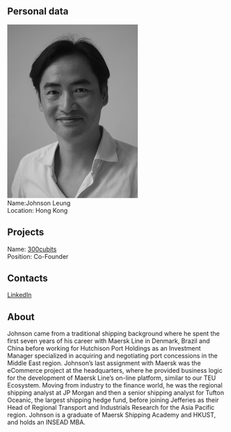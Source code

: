 ## Personal data
![Johnson Leung photo](../people/photo/johnson_leung.jpg)  
Name:Johnson Leung  
Location: Hong Kong  
## Projects  
Name: [300cubits](../projects/300cubits.md)  
Position: Co-Founder 
## Contacts
[LinkedIn](https://www.linkedin.com/in/johnson-leung-277674)  

## About
Johnson came from a traditional shipping background where he spent the first seven years of his career with Maersk Line in Denmark, Brazil and China before working for Hutchison Port Holdings as an Investment Manager specialized in acquiring and negotiating port concessions in the Middle East region. Johnson’s last assignment with Maersk was the eCommerce project at the headquarters, where he provided business logic for the development of Maersk Line’s on-line platform, similar to our TEU Ecosystem. Moving from industry to the finance world, he was the regional shipping analyst at JP Morgan and then a senior shipping analyst for Tufton Oceanic, the largest shipping hedge fund, before joining Jefferies as their Head of Regional Transport and Industrials Research for the Asia Pacific region. Johnson is a graduate of Maersk Shipping Academy and HKUST, and holds an INSEAD MBA.
